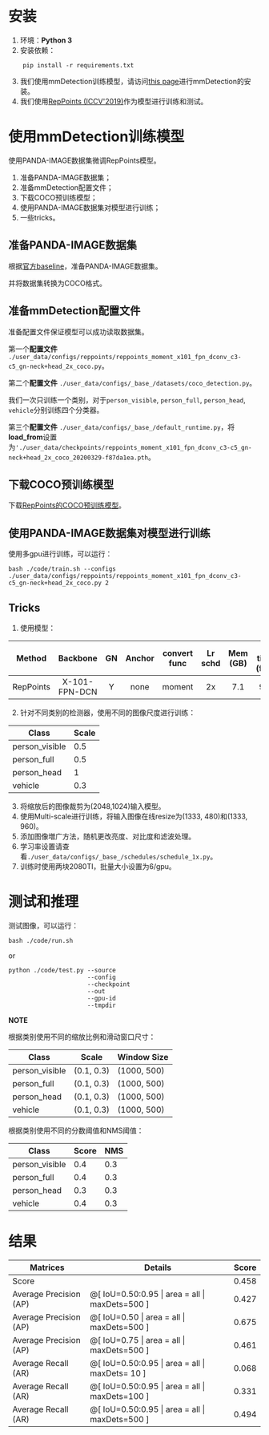 # 安装
1. 环境：**Python 3**
2. 安装依赖：
```
    pip install -r requirements.txt
```
3. 我们使用mmDetection训练模型，请访问[this page](https://github.com/open-mmlab/mmdetection)进行mmDetection的安装。
4. 我们使用[RepPoints (ICCV'2019)](https://github.com/open-mmlab/mmdetection/tree/master/configs/reppoints)作为模型进行训练和测试。

# 使用mmDetection训练模型
使用PANDA-IMAGE数据集微调RepPoints模型。
1. 准备PANDA-IMAGE数据集；
2. 准备mmDetection配置文件；
3. 下载COCO预训练模型；
4. 使用PANDA-IMAGE数据集对模型进行训练；
5. 一些tricks。

## 准备PANDA-IMAGE数据集
根据[官方baseline](https://github.com/GigaVision/PANDA-Toolkit/edit/gaiic-panda)，准备PANDA-IMAGE数据集。

并将数据集转换为COCO格式。

## 准备mmDetection配置文件
准备配置文件保证模型可以成功读取数据集。

第一个**配置文件** `./user_data/configs/reppoints/reppoints_moment_x101_fpn_dconv_c3-c5_gn-neck+head_2x_coco.py`。

第二个**配置文件** `./user_data/configs/_base_/datasets/coco_detection.py`。

我们一次只训练一个类别，对于`person_visible`, `person_full`, `person_head`, `vehicle`分别训练四个分类器。

第三个**配置文件** `./user_data/configs/_base_/default_runtime.py`，将**load_from**设置为`'./user_data/checkpoints/reppoints_moment_x101_fpn_dconv_c3-c5_gn-neck+head_2x_coco_20200329-f87da1ea.pth`。

## 下载COCO预训练模型
下载[RepPoints的COCO预训练模型](https://github.com/open-mmlab/mmdetection/tree/master/configs/reppoints)。

## 使用PANDA-IMAGE数据集对模型进行训练
使用多gpu进行训练，可以运行：

```shell
bash ./code/train.sh --configs ./user_data/configs/reppoints/reppoints_moment_x101_fpn_dconv_c3-c5_gn-neck+head_2x_coco.py 2
```

## Tricks
1. 使用模型：

| Method    | Backbone      | GN  | Anchor | convert func | Lr schd | Mem (GB) | Inf time (fps) | box AP | Config | Download |
|:---------:|:-------------:|:---:|:------:|:------------:|:-------:|:--------:|:--------------:|:------:|:------:|:--------:|
| RepPoints | X-101-FPN-DCN | Y   | none   | moment       | 2x      | 7.1      | 9.3            | 44.2   | [config](https://github.com/open-mmlab/mmdetection/tree/master/configs/reppoints/reppoints_moment_x101_fpn_dconv_c3-c5_gn-neck+head_2x_coco.py) | [model](http://download.openmmlab.com/mmdetection/v2.0/reppoints/reppoints_moment_x101_fpn_dconv_c3-c5_gn-neck%2Bhead_2x_coco/reppoints_moment_x101_fpn_dconv_c3-c5_gn-neck%2Bhead_2x_coco_20200329-f87da1ea.pth) &#124; [log](http://download.openmmlab.com/mmdetection/v2.0/reppoints/reppoints_moment_x101_fpn_dconv_c3-c5_gn-neck%2Bhead_2x_coco/reppoints_moment_x101_fpn_dconv_c3-c5_gn-neck%2Bhead_2x_coco_20200329_132201.log.json) |

2. 针对不同类别的检测器，使用不同的图像尺度进行训练：

| Class          | Scale |
| -------------- | ----- |
| person_visible |  0.5  |
| person_full    |  0.5  |
| person_head    |   1   |
| vehicle        |  0.3  |

3. 将缩放后的图像裁剪为(2048,1024)输入模型。
4. 使用Multi-scale进行训练，将输入图像在线resize为(1333, 480)和(1333, 960)。
5. 添加图像増广方法，随机更改亮度、对比度和滤波处理。
6. 学习率设置请查看`./user_data/configs/_base_/schedules/schedule_1x.py`。
7. 训练时使用两块2080TI，批量大小设置为6/gpu。

# 测试和推理
测试图像，可以运行：
```shell
bash ./code/run.sh
```
or
```shell
python ./code/test.py --source 
                      --config
                      --checkpoint
                      --out
                      --gpu-id
                      --tmpdir
```

**NOTE**

根据类别使用不同的缩放比例和滑动窗口尺寸：

| Class          | Scale      | Window Size |
| -------------- | ---------- | ----------- |
| person_visible | (0.1, 0.3) | (1000, 500) |
| person_full    | (0.1, 0.3) | (1000, 500) |
| person_head    | (0.1, 0.3) | (1000, 500) |
| vehicle        | (0.1, 0.3) | (1000, 500) |

根据类别使用不同的分数阈值和NMS阈值：

| Class          | Score | NMS   |
| -------------- | ----- | ----- |
| person_visible |  0.4  |  0.3  |
| person_full    |  0.4  |  0.3  |
| person_head    |  0.3  |  0.3  |
| vehicle        |  0.4  |  0.3  |



# 结果

| Matrices                | Details                                           | Score |
| ----------------------- | ------------------------------------------------- | ----- |
| Score                   |                                                   | 0.458 |
| Average Precision  (AP) | @[ IoU=0.50:0.95 \| area =  all \| maxDets=500 ]  | 0.427 |
| Average Precision  (AP) | @[ IoU=0.50    \| area =  all \| maxDets=500 ]    | 0.675 |
| Average Precision  (AP) | @[ IoU=0.75    \| area =  all \| maxDets=500 ]    | 0.461 |
| Average Recall   (AR)   | @[ IoU=0.50:0.95 \| area =  all \| maxDets= 10 ]  | 0.068 |
| Average Recall   (AR)   | @[ IoU=0.50:0.95 \| area =  all \| maxDets=100 ]  | 0.331 |
| Average Recall   (AR)   | @[ IoU=0.50:0.95 \| area =  all \| maxDets=500 ]  | 0.494 |
